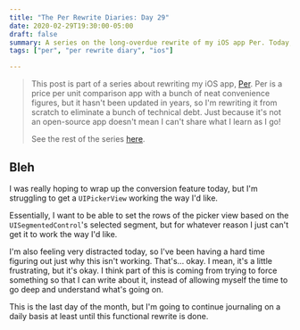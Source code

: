 ```yaml
---
title: "The Per Rewrite Diaries: Day 29"
date: 2020-02-29T19:30:00-05:00
draft: false
summary: A series on the long-overdue rewrite of my iOS app Per. Today, I continue work on the automatic unit conversion feature's UI.
tags: ["per", "per rewrite diary", "ios"]

---
```


> This post is part of a series about rewriting my iOS app, [Per](https://droppedbits.com/apps/per). Per is a price per unit comparison app with a bunch of neat convenience figures, but it hasn't been updated in years, so I'm rewriting it from scratch to eliminate a bunch of technical debt. Just because it's not an open-source app doesn't mean I can't share what I learn as I go!
> 
> See the rest of the series [here](/tags/per-rewrite-diary/).

## Bleh

I was really hoping to wrap up the conversion feature today, but I'm struggling to get a `UIPickerView` working the way I'd like.

Essentially, I want to be able to set the rows of the picker view based on the `UISegmentedControl`'s selected segment, but for whatever reason I just can't get it to work the way I'd like.

I'm also feeling very distracted today, so I've been having a hard time figuring out just why this isn't working. That's... okay. I mean, it's a little frustrating, but it's okay. I think part of this is coming from trying to force something so that I can write about it, instead of allowing myself the time to go deep and understand what's going on.

This is the last day of the month, but I'm going to continue journaling on a daily basis at least until this functional rewrite is done.